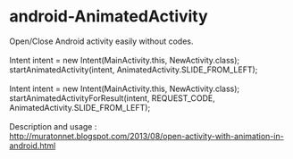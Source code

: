 android-AnimatedActivity
========================

Open/Close Android activity easily without codes. 
<br/><br/>
Intent intent = new Intent(MainActivity.this, NewActivity.class);
startAnimatedActivity(intent, AnimatedActivity.SLIDE_FROM_LEFT);
<br/><br/>
Intent intent = new Intent(MainActivity.this, NewActivity.class);
startAnimatedActivityForResult(intent, REQUEST_CODE, AnimatedActivity.SLIDE_FROM_LEFT);
<br/><br/>
Description and usage :
<br/>
http://muratonnet.blogspot.com/2013/08/open-activity-with-animation-in-android.html
